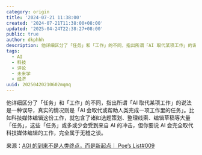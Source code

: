 ```yaml
---
category: origin
title: '2024-07-21 11:38:00'
created: '2024-07-21T11:38:00+08:00'
updated: '2025-04-24T22:38:27+08:00'
public: true
author: dkphhh
description: 他详细区分了「任务」和「工作」的不同，指出所谓「AI 取代某项工作」的说法是一种误导……
tags:
  - AI
  - 科技
  - 评论
  - 未来学
  - 经济
uuid: 20250420210602mqmq
---
```


他详细区分了「任务」和「工作」的不同，指出所谓「AI 取代某项工作」的说法是一种误导，真实的情况则是「AI 会取代或帮助人类完成一项工作里的任务」。比如科技媒体编辑这份工作，就包含了诸如选题策划、整理线索、编辑草稿等大量「任务」，这些「任务」或多或少会受到来自 AI 的冲击，但你要说 AI 会完全取代科技媒体编辑的工作，完全属于无稽之谈。

来源：[AGI 的到来不是人类终点，而是新起点｜ Poe’s List#009](https://next.iois.me/poes-list-009/)
